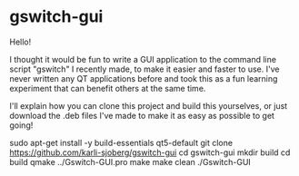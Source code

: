 # gswitch-gui

Hello!

I thought it would be fun to write a GUI application to the command line script "gswitch" I recently made, to make it easier and faster to use. I've never written any QT applications before and took this as a fun learning experiment that can benefit others at the same time.

I'll explain how you can clone this project and build this yourselves, or just download the .deb files I've made to make it as easy as possible to get going!

sudo apt-get install -y build-essentials qt5-default
git clone https://github.com/karli-sjoberg/gswitch-gui
cd gswitch-gui
mkdir build
cd build
qmake ../Gswitch-GUI.pro
make
make clean
./Gswitch-GUI
